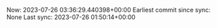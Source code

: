 Now: 2023-07-26 03:36:29.440398+00:00 Earliest commit since sync: None Last sync: 2023-07-26 01:50:14+00:00
